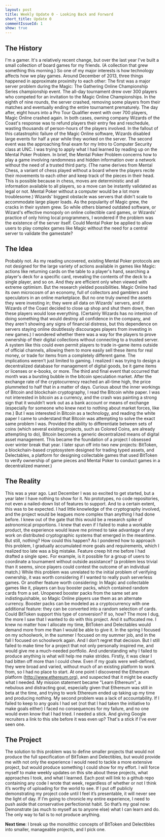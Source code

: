 ```yaml
---
layout: post
title: Weekly Update 0 - Looking Back and Forward
short_title: Update 0
commentIssueId: 1
show: true
---
```



The History
-----------

I'm a gamer. It's a relatively recent change, but over the last year I've built a small collection of board games for my friends. (A collection that grew something this morning.) So one of my major interests is how technology affects how we play games.
Around December of 2013, three things happened in approximate proximity to each other:
The first was a major server problem during the Magic: The Gathering Online Championship Series championship event. The all-day tournament drew over 300 players who competed for an invitation to the Magic Online Championships. In the eighth of nine rounds, the server crashed, removing some players from their matches and eventually ending the entire tournament prematurely. The day after, eight hours into a Pro Tour Qualifier event with over 700 players, Magic Online crashed again. In both cases, owning company Wizards of the Coast's response was to refund players their entry fee and reschedule, wasting thousands of person-hours of the players involved. In the fallout of this catastrophic failure of the Magic Online software, Wizards disabled large events for half a year while they worked on the server.
The second event was the approaching final exam for my Intro to Computer Security class at UNC. I was trying to apply what I had learned by reading up on the Mental Poker Problem. In brief, the Mental Poker Problem concerns how to play a game involving randomness and hidden information over a network without the need of a trusted third party. (The name derives from Mental Chess, a variant of chess played without a board where the players recite their movements to each other and keep track of the pieces in their head. This is possible because in chess, moves are deterministic and all information available to all players, so a move can be instantly validated as legal or not. Mental Poker without a computer would be a lot more troublesome.)
Wizards' biggest obstacle was servers that didn't scale to accommodate large player loads. As the popularity of Magic grew, the cracks in their system grew. So while others blamed outdated software, or Wizard's effective monopoly on online collectible card games, or Wizards’ practice of only hiring local programmers, I wondered if the problem was the existence of the server itself. Could Mental Poker be applied to allow users to play complex games like Magic without the need for a central server to validate the gamestate?

The Idea
--------

Probably not.
As my reading uncovered, existing Mental Poker protocols are not designed for the large variety of actions available in games like Magic: actions like returning cards on the table to a player's hand, searching a player's deck for a specific card, revealing the contents of the deck to a single player, and so on. And they are efficient only when viewed with extreme optimism. But the research yielded possibilities.
Magic Online had its own microcosm of an economy, full of collectors and gamblers and speculators in an online marketplace. But no one truly owned the assets they were investing in; they were all data on Wizards' servers, and if Wizards of the Coast decided to close up shop and shut them down, then these players would lose everything. (Certainly Wizards has no intention of doing something that would destroy all confidence in the company, and they aren't showing any signs of financial distress, but this dependence on servers staying online doubtlessly discourages players from investing in new games.)
I wondered whether there was a way for the players to prove ownership of their digital collections without connecting to a trusted server.  A system like this could even permit players to trade in-game items outside of official channels, allowing them to more easily sell these items for real money, or trade for items from a completely different game. The implications weren’t just limited to gaming. I realized I was trying to design a decentralized database for management of digital goods, be it game items or licenses or e-books, or more.
The third and final event that occurred that month was a bursting bubble in the bitcoin speculation market. After the exchange rate of the cryptocurrency reached an all-time high, the price plummeted to half that in a matter of days. Curious about the inner workings of Bitcoin and blockchain cryptography, I read the Bitcoin white paper.  I was not interested in bitcoin as a currency, and the crash was painting a strong sign that it wouldn’t work out as a bank account or means of exchange (especially for someone who knew next to nothing about market forces, like me.)  But I was interested in Bitcoin as a technology, and reading the white paper I came to understand that Bitcoin was attempting to solve the exact same problem I was. Provided the ability to differentiate between sets of coins (which several existing projects, such as Colored Coins, are already attempting to do), Bitcoin becomes a generic decentralized means of digital asset management. 
This became the foundation of a project I obsessed over winter break that year. I later spun off into two new projects: BitToken, a blockchain-based cryptosystem designed for trading typed assets, and Delectables, a platform for designing collectable games that used BitToken to verify ownership of game pieces and Mental Poker to conduct games in a decentralized manner.)

The Reality
-----------

This was a year ago. Last December I was so excited to get started, but a year later I have nothing to show for it. No prototypes, no code repositories, not even a nailed-down list of features to support. And to a certain extent, this was to be expected. I had little knowledge of the cryptography involved, and the project would be leagues more complex than anything I had done before. I knew out of the gate that this would be a research spike of astronomical proportions. I knew that even if I failed to make a workable product, the experience would leave me primed to take advantage of any work on distributed cryptographic systems that emerged in the meantime.
But still, nothing? How could this happen?
As I pondered how to approach this problem, I gradually accumulated more goals and requirements, which I realized too late was a big mistake. Feature creep hit me before I had drafted a single spec.
For example, is it possible for a group of users to coordinate a tournament without outside assistance? (a problem less trivial than it seems, since players could contest the outcome of an individual match.) While this problem was unrelated to the initial problem of verifying ownership, it was worth considering if I wanted to really push serverless games.
Or another feature worth considering: In Magic and collectable games like it, players can buy booster packs, which contained random cards from a set. Unopened booster packs from the same set are indistinguishable, so Magic Online players use them as an alternate currency. Booster packs can be modeled as a cryptocurrency with one additional feature: they can be converted into a random selection of cards. Could BitToken support this type of conversion? If so, how?
The more I dug, the more I saw that I wanted to do with this project. And it suffocated me. I knew no matter how I allocate my time, BitToken and Delectables would demand more from me than I would be able to give it.
In the spring I focused on my schoolwork, in the summer I focused on my summer job, and in the fall I focused on schoolwork again. And I don’t regret that decision. But I still failed to make time for a project that not only personally inspired me, and would give me a much-needed portfolio. And understanding why I failed to produce anything is what will help me make strides.
Firstly, it was clear I had bitten off more than I could chew. Even if my goals were well-defined, they were broad and varied, without much of an existing platform to work from, so I had no place to start. At one point I discovered the Ethereum platform (http://www.ethereum.org), and suspected that it might be exactly what I needed.  My mission statement became "Learn Ethereum", a nebulous and distracting goal, especially given that Ethereum was still in beta at the time, and trying to work Ethereum ended up taking up my time and producing nothing.
My second problem was a lack of accountability. If I failed to keep to any goals I had set (not that I had taken the initiative to make goals either) I faced no consequences for my failure, and no one would even know that I had tried. I needed a stick.
And giving Google recruiters a link to this site before it was even up? That's a stick if I’ve ever seen one.


The Project
-----------

The solution to this problem was to define smaller projects that would not produce the full specification of BitToken and Delectibles, but would provide me with not only the experience I would need to tackle a more extensive project, but would produce something I could show for my effort.
I will force myself to make weekly updates on this site about these projects, what approaches I took, and what I learned. Each post will link to a github repo containing any code I wrote that week, regardless of whether or not I think it’s worthy of uploading for the world to see. If I put off publicly demonstrating my project code until I feel it’s presentable, it will never see the light of day. If I’m going to chronicle my entire experience, I need to push aside that conservative perfectionist habit.
So that’s my goal now: Demonstrate (as much to myself as to anyone else) what I can learn and do. The only way to fail is to not produce anything.

**Next time**: I break up the monolithic concepts of BitToken and Delectibles into smaller, manageable projects, and I pick one.
